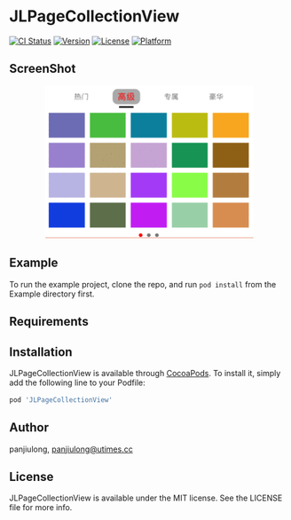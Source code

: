 # JLPageCollectionView

[![CI Status](https://img.shields.io/travis/panjiulong/JLPageCollectionView.svg?style=flat)](https://travis-ci.org/panjiulong/JLPageCollectionView)
[![Version](https://img.shields.io/cocoapods/v/JLPageCollectionView.svg?style=flat)](https://cocoapods.org/pods/JLPageCollectionView)
[![License](https://img.shields.io/cocoapods/l/JLPageCollectionView.svg?style=flat)](https://cocoapods.org/pods/JLPageCollectionView)
[![Platform](https://img.shields.io/cocoapods/p/JLPageCollectionView.svg?style=flat)](https://cocoapods.org/pods/JLPageCollectionView)

## ScreenShot

<div align=center><img src="https://github.com/panjiulong/JLPageCollectionView/blob/master/PEexg4zZch.gif" width="375" alt="ScreenShot"/></div>

## Example

To run the example project, clone the repo, and run `pod install` from the Example directory first.

## Requirements

## Installation

JLPageCollectionView is available through [CocoaPods](https://cocoapods.org). To install
it, simply add the following line to your Podfile:

```ruby
pod 'JLPageCollectionView'
```

## Author

panjiulong, panjiulong@utimes.cc

## License

JLPageCollectionView is available under the MIT license. See the LICENSE file for more info.
